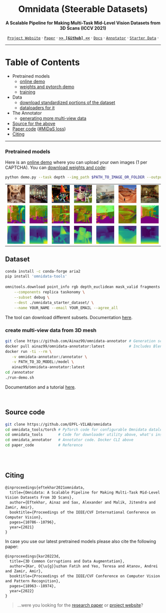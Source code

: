 <div align="center">

# Omnidata (Steerable Datasets)
**A Scalable Pipeline for Making Multi-Task Mid-Level Vision Datasets from 3D Scans (ICCV 2021)**

  
[`Project Website`](https://omnidata.vision) &centerdot; [`Paper`](https://arxiv.org/abs/2110.04994) &centerdot; [**`>> [Github] <<`**](https://github.com/EPFL-VILAB/omnidata-tools/tree/main/omnidata_tools/torch) &centerdot; [`Docs`](//docs.omnidata.vision) &centerdot; [`Annotator`](https://github.com/EPFL-VILAB/omnidata-tools/tree/main/omnidata_annotator#readme) &centerdot; [`Starter Data`](//docs.omnidata.vision/starter_dataset.html) &centerdot;  

</div>

---

Table of Contents
=================
- Pretrained models
    - [online demo](https://omnidata.vision/demo/)
    - [weights and pytorch demo](https://github.com/EPFL-VILAB/omnidata/tree/main/omnidata_tools/torch#readme)
    - [training](https://github.com/EPFL-VILAB/omnidata/tree/main/omnidata_tools/torch#training-state-of-the-art-models)
- Data 
    - [download standardized portions of the dataset](#dataset)
    - [dataloaders for it](https://github.com/EPFL-VILAB/omnidata/tree/main/omnidata_tools/torch)
- The Annotator
    - [generating more multi-view data](#create-multi-view-data-from-3d-mesh)
- [Source for the above](https://github.com/EPFL-VILAB/omnidata#source-code)
- [Paper code](https://github.com/EPFL-VILAB/omnidata/tree/main/paper_dump) ([#MiDaS loss](https://github.com/EPFL-VILAB/omnidata/tree/main/omnidata_tools/torch#midas-implementation))
- [Citing](https://github.com/EPFL-VILAB/omnidata/blob/main/README.md#citing)

---


### Pretrained models
Here is an [online demo](https://omnidata.vision/demo/) where you can upload your own images (1 per CAPTCHA). You can [download weights and code](https://github.com/EPFL-VILAB/omnidata/tree/main/omnidata_tools/torch#pretrained-models):
```bash
python demo.py --task depth --img_path $PATH_TO_IMAGE_OR_FOLDER --output_path $PATH_TO_SAVE_OUTPUT    # or TASK=normal
```
|  |   |   |   |  |  |  |
| :-------------:|:-------------:|:-------------:|:-------------:|:-------------:|:-------------:|:-------------:|
| ![](./omnidata_tools/torch/assets/demo/test1.png) | ![](./omnidata_tools/torch/assets/demo/test2.png) |![](./omnidata_tools/torch/assets/demo/test3.png) | ![](./omnidata_tools/torch/assets/demo/test4.png) | ![](./omnidata_tools/torch/assets/demo/test5.png) |![](./omnidata_tools/torch/assets/demo/test7.png) |![](./omnidata_tools/torch/assets/demo/test9.png) |
| ![](./omnidata_tools/torch/assets/demo/test1_normal.png) | ![](./omnidata_tools/torch/assets/demo/test2_normal.png) |![](./omnidata_tools/torch/assets/demo/test3_normal.png) | ![](./omnidata_tools/torch/assets/demo/test4_normal.png) | ![](./omnidata_tools/torch/assets/demo/test5_normal.png) | ![](./omnidata_tools/torch/assets/demo/test7_normal.png) | ![](./omnidata_tools/torch/assets/demo/test9_normal.png) |
| ![](./omnidata_tools/torch/assets/demo/test1_depth.png) | ![](./omnidata_tools/torch/assets/demo/test2_depth.png) | ![](./omnidata_tools/torch/assets/demo/test3_depth.png) | ![](./omnidata_tools/torch/assets/demo/test4_depth.png) | ![](./omnidata_tools/torch/assets/demo/test5_depth.png) | ![](./omnidata_tools/torch/assets/demo/test7_depth.png) | ![](./omnidata_tools/torch/assets/demo/test9_depth.png)


## Dataset
```bash
conda install -c conda-forge aria2
pip install 'omnidata-tools'

omnitools.download point_info rgb depth_euclidean mask_valid fragments \
    --components replica taskonomy \
    --subset debug \
    --dest ./omnidata_starter_dataset/ \
    --name YOUR_NAME --email YOUR_EMAIL --agree_all
```
The tool can download different subsets. Documentation [here](https://docs.omnidata.vision/starter_dataset_download.html).



### create multi-view data from 3D mesh
```bash
git clone https://github.com/Ainaz99/omnidata-annotator # Generation scripts
docker pull ainaz99/omnidata-annotator:latest           # Includes Blender, Meshlab, other libs
docker run -ti --rm \
   -v omnidata-annotator:/annotator \
   -v PATH_TO_3D_MODEL:/model \
   ainaz99/omnidata-annotator:latest
cd /annotator
./run-demo.sh
```
Documentation and a tutorial [here](https://github.com/EPFL-VILAB/omnidata/tree/main/omnidata_annotator#readme).


<br>

## Source code
```bash
git clone https://github.com/EPFL-VILAB/omnidata
cd omnidata_tools/torch # PyTorch code for configurable Omnidata dataloaders, scripts for training, demo of trained models
cd omnidata_tools       # Code for downloader utility above, what's installed by: `pip install 'omnidata-tools'`
cd omnidata_annotator   # Annotator code. Docker CLI above
cd paper_code           # Reference

```

<br>




<br>

## Citing
```
@inproceedings{eftekhar2021omnidata,
  title={Omnidata: A Scalable Pipeline for Making Multi-Task Mid-Level Vision Datasets From 3D Scans},
  author={Eftekhar, Ainaz and Sax, Alexander and Malik, Jitendra and Zamir, Amir},
  booktitle={Proceedings of the IEEE/CVF International Conference on Computer Vision},
  pages={10786--10796},
  year={2021}
}
```
In case you use our latest pretrained models please also cite the following paper:
```
@inproceedings{kar20223d,
  title={3D Common Corruptions and Data Augmentation},
  author={Kar, O{\u{g}}uzhan Fatih and Yeo, Teresa and Atanov, Andrei and Zamir, Amir},
  booktitle={Proceedings of the IEEE/CVF Conference on Computer Vision and Pattern Recognition},
  pages={18963--18974},
  year={2022}
}
```
<!-- <img src="https://raw.githubusercontent.com/alexsax/omnidata-tools/main/docs/images/omnidata_front_page.jpg?token=ABHLE3LC3U64F2QRVSOBSS3BPED24" alt="Website main page" style='max-width: 100%;'/> -->
> ...were you looking for the [research paper](//omnidata.vision/#paper) or [project website](//omnidata.vision)? 
